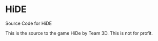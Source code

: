 HiDE
====

Source Code for HiDE

This is the source to the game HiDe by Team 3D. This is not for profit.
